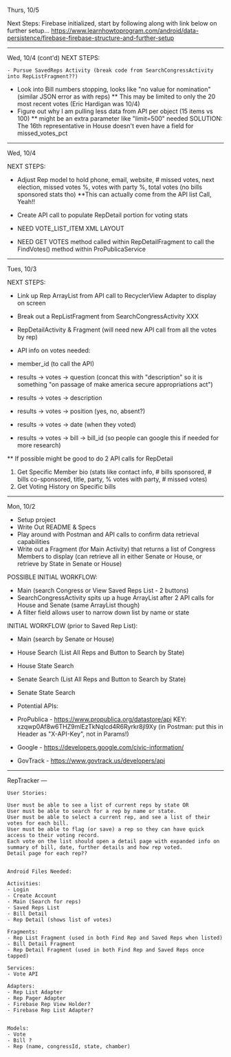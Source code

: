 Thurs, 10/5

Next Steps: Firebase initialized, start by following along with link below on further setup...
    https://www.learnhowtoprogram.com/android/data-persistence/firebase-firebase-structure-and-further-setup

---
Wed, 10/4 (cont'd)
NEXT STEPS:

    - Pursue SavedReps Activity (break code from SearchCongressActivity into RepListFragment??)
- Look into Bill numbers stopping, looks like "no value for nomination" (similar JSON error as with reps)
  ** This may be limited to only the 20 most recent votes (Eric Hardigan was 10/4)
- Figure out why I am pulling less data from API per object (15 items vs 100)
  ** might be an extra parameter like "limit=500" needed
    SOLUTION: The 16th representative in House doesn't even have a field for missed_votes_pct


---
Wed, 10/4

NEXT STEPS:

- Adjust Rep model to hold phone, email, website, # missed votes, next election, missed votes %, votes with party %, total votes (no bills sponsored stats tho)
  **This can actually come from the API list Call, Yeah!!

- Create API call to populate RepDetail portion for voting stats

- NEED VOTE_LIST_ITEM XML LAYOUT
- NEED GET VOTES method called within RepDetailFragment to call the FindVotes() method within ProPublicaService


---
Tues, 10/3

NEXT STEPS:
- Link up Rep ArrayList from API call to RecyclerView Adapter to display on screen
- Break out a RepListFragment from SearchCongressActivity  XXX

- RepDetailActivity & Fragment (will need new API call from all the votes by rep)

- API info on votes needed:
 - member_id (to call the API)
 - results -> votes -> question (concat this with "description" so it is something "on passage of make america secure appropriations act")
 - results -> votes -> description
 - results -> votes -> position (yes, no, absent?)
 - results -> votes -> date (when they voted)
 - results -> votes -> bill -> bill_id (so people can google this if needed for more research)


** If possible might be good to do 2 API calls for RepDetail
1. Get Specific Member bio (stats like contact info, # bills sponsored, # bills co-sponsored, title, party, % votes with party, # missed votes)
2. Get Voting History on Specific bills

---
Mon, 10/2

- Setup project
- Write Out README & Specs
- Play around with Postman and API calls to confirm data retrieval capabilities
- Write out a Fragment (for Main Activity) that returns a list of Congress Members to display
  (can retrieve all in either Senate or House, or retrieve by State in Senate or House)

POSSIBLE INITIAL WORKFLOW:
- Main (search Congress or View Saved Reps List - 2 buttons)
- SearchCongressActivity spits up a huge ArrayList after 2 API calls for House and Senate (same ArrayList though)
- A filter field allows user to narrow down list by name or state

INITIAL WORKFLOW (prior to Saved Rep List):
- Main (search by Senate or House)
- House Search (List All Reps and Button to Search by State)
- House State Search
- Senate Search (List All Reps and Button to Search by State)
- Senate State Search


- Potential APIs:
 - ProPublica - https://www.propublica.org/datastore/api
    KEY: xzqwp0Af8w6THZ9mlEzTkNqIcd4R6Ryrkr8jl9Xy  (in Postman: put this in Header as "X-API-Key", not in Params!)
 - Google - https://developers.google.com/civic-information/
 - GovTrack - https://www.govtrack.us/developers/api

----
RepTracker
    —

    User Stories:

    User must be able to see a list of current reps by state OR
    User must be able to search for a rep by name or state.
    User must be able to select a current rep, and see a list of their votes for each bill.
    User must be able to flag (or save) a rep so they can have quick access to their voting record.
    Each vote on the list should open a detail page with expanded info on summary of bill, date, further details and how rep voted.
    Detail page for each rep??


    Android Files Needed:

    Activities:
    - Login
    - Create Account
    - Main (Search for reps)
    - Saved Reps List
    - Bill Detail
    - Rep Detail (shows list of votes)

    Fragments:
    - Rep List Fragment (used in both Find Rep and Saved Reps when listed)
    - Bill Detail Fragment
    - Rep Detail Fragment (used in both Find Rep and Saved Reps once tapped)

    Services:
    - Vote API

    Adapters:
    - Rep List Adapter
    - Rep Pager Adapter
    - Firebase Rep View Holder?
    - Firebase Rep List Adapter?


    Models:
    - Vote
    - Bill ?
    - Rep (name, congressId, state, chamber)